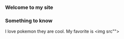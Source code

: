 ### Welcome to my site
### Something to know
I love pokemon they are cool. My favorite is
<img src"">
